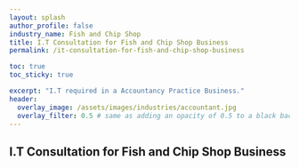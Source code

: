 ```yaml
---
layout: splash 
author_profile: false 
industry_name: Fish and Chip Shop
title: I.T Consultation for Fish and Chip Shop Business
permalink: /it-consultation-for-fish-and-chip-shop-business

toc: true
toc_sticky: true

excerpt: "I.T required in a Accountancy Practice Business."
header:
  overlay_image: /assets/images/industries/accountant.jpg
  overlay_filter: 0.5 # same as adding an opacity of 0.5 to a black background
---
```


## I.T Consultation for Fish and Chip Shop Business